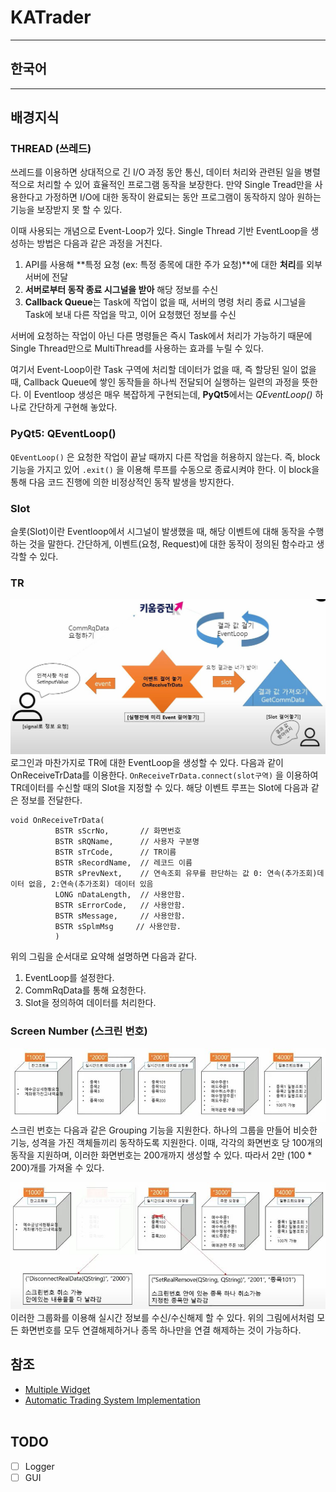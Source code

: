# KATrader

---
## 한국어
---
## 배경지식
### THREAD (쓰레드)
쓰레드를 이용하면 상대적으로 긴 I/O 과정 동안 통신, 데이터 처리와 관련된 일을 병렬적으로 처리할 수 있어 효율적인 프로그램 동작을 보장한다. 만약 Single Tread만을 사용한다고 가정하면 I/O에 대한 동작이 완료되는 동안 프로그램이 동작하지 않아 원하는 기능을 보장받지 못 할 수 있다.  
  
이때 사용되는 개념으로 Event-Loop가 있다. Single Thread 기반 EventLoop을 생성하는 방법은 다음과 같은 과정을 거친다.   

1. API를 사용해 **특정 요청 (ex: 특정 종목에 대한 주가 요청)**에 대한 **처리**를 외부 서버에 전달
2. **서버로부터 동작 종료 시그널을 받아** 해당 정보를 수신
3. **Callback Queue**는 Task에 작업이 없을 때, 서버의 명령 처리 종료 시그널을 Task에 보내 다른 작업을 막고, 이어 요청했던 정보를 수신

서버에 요청하는 작업이 아닌 다른 명령들은 즉시 Task에서 처리가 가능하기 때문에 Single Thread만으로 MultiThread를 사용하는 효과를 누릴 수 있다.  
  
여기서 Event-Loop이란 Task 구역에 처리할 데이터가 없을 때, 즉 할당된 일이 없을 때, Callback Queue에 쌓인 동작들을 하나씩 전달되어 실행하는 일련의 과정을 뜻한다. 이 Eventloop 생성은 매우 복잡하게 구현되는데, **PyQt5**에서는 *QEventLoop()* 하나로 간단하게 구현해 놓았다.  
  
### PyQt5: QEventLoop()
`QEventLoop()` 은 요청한 작업이 끝날 때까지 다른 작업을 허용하지 않는다. 즉, block 기능을 가지고 있어 `.exit()` 을 이용해 루프를 수동으로 종료시켜야 한다. 이 block을 통해 다음 코드 진행에 의한 비정상적인 동작 발생을 방지한다.

### Slot
슬롯(Slot)이란 Eventloop에서 시그널이 발생했을 때, 해당 이벤트에 대해 동작을 수행하는 것을 말한다. 간단하게, 이벤트(요청, Request)에 대한 동작이 정의된 함수라고 생각할 수 있다. 

### TR
![TR](./img/TR.jpg)
로그인과 마찬가지로 TR에 대한 EventLoop을 생성할 수 있다. 다음과 같이 OnReceiveTrData를 이용한다. `OnReceiveTrData.connect(slot구역)` 을 이용하여 TR데이터를 수신할 때의 Slot을 지정할 수 있다. 해당 이벤트 루프는 Slot에 다음과 같은 정보를 전달한다.

```
void OnReceiveTrData(
          BSTR sScrNo,       // 화면번호
          BSTR sRQName,      // 사용자 구분명
          BSTR sTrCode,      // TR이름
          BSTR sRecordName,  // 레코드 이름
          BSTR sPrevNext,    // 연속조회 유무를 판단하는 값 0: 연속(추가조회)데이터 없음, 2:연속(추가조회) 데이터 있음
          LONG nDataLength,  // 사용안함.
          BSTR sErrorCode,   // 사용안함.
          BSTR sMessage,     // 사용안함.
          BSTR sSplmMsg     // 사용안함.
          )
```

위의 그림을 순서대로 요약해 설명하면 다음과 같다.
1. EventLoop를 설정한다.
2. CommRqData를 통해 요청한다.
3. Slot을 정의하여 데이터를 처리한다.

### Screen Number (스크린 번호)
![ScreenNo](./img/ScreenNo.jpg)
스크린 번호는 다음과 같은 Grouping 기능을 지원한다. 하나의 그룹을 만들어 비슷한 기능, 성격을 가진 객체들끼리 동작하도록 지원한다. 이때, 각각의 화면번호 당 100개의 동작을 지원하며, 이러한 화면번호는 200개까지 생성할 수 있다. 따라서 2만 (100 * 200)개를 가져올 수 있다.  

![DisconnectScreenNo](./img/DisconnectScreenNo.jpg)
이러한 그룹화를 이용해 실시간 정보를 수신/수신해제 할 수 있다. 위의 그림에서처럼 모든 화면번호를 모두 연결해제하거나 종목 하나만을 연결 해제하는 것이 가능하다.



## 참조
- [Multiple Widget](https://www.learnpyqt.com/tutorials/creating-multiple-windows/)
- [Automatic Trading System Implementation](https://www.youtube.com/channel/UCq7fsrxP6oi6vnYgPkw92jg)
<br></br>

## TODO
- [ ] Logger
- [ ] GUI